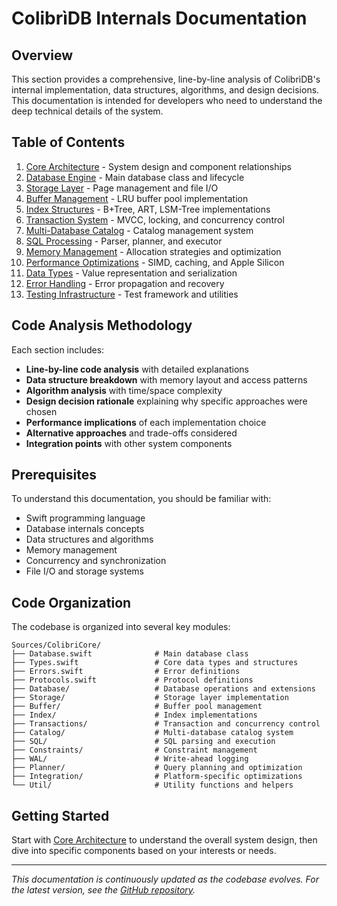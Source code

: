 # ColibrìDB Internals Documentation

## Overview

This section provides a comprehensive, line-by-line analysis of ColibrìDB's internal implementation, data structures, algorithms, and design decisions. This documentation is intended for developers who need to understand the deep technical details of the system.

## Table of Contents

1. [Core Architecture](01-core-architecture.md) - System design and component relationships
2. [Database Engine](02-database-engine.md) - Main database class and lifecycle
3. [Storage Layer](03-storage-layer.md) - Page management and file I/O
4. [Buffer Management](04-buffer-management.md) - LRU buffer pool implementation
5. [Index Structures](05-index-structures.md) - B+Tree, ART, LSM-Tree implementations
6. [Transaction System](06-transaction-system.md) - MVCC, locking, and concurrency control
7. [Multi-Database Catalog](07-multi-database-catalog.md) - Catalog management system
8. [SQL Processing](08-sql-processing.md) - Parser, planner, and executor
9. [Memory Management](09-memory-management.md) - Allocation strategies and optimization
10. [Performance Optimizations](10-performance-optimizations.md) - SIMD, caching, and Apple Silicon
11. [Data Types](11-data-types.md) - Value representation and serialization
12. [Error Handling](12-error-handling.md) - Error propagation and recovery
13. [Testing Infrastructure](13-testing-infrastructure.md) - Test framework and utilities

## Code Analysis Methodology

Each section includes:

- **Line-by-line code analysis** with detailed explanations
- **Data structure breakdown** with memory layout and access patterns
- **Algorithm analysis** with time/space complexity
- **Design decision rationale** explaining why specific approaches were chosen
- **Performance implications** of each implementation choice
- **Alternative approaches** and trade-offs considered
- **Integration points** with other system components

## Prerequisites

To understand this documentation, you should be familiar with:

- Swift programming language
- Database internals concepts
- Data structures and algorithms
- Memory management
- Concurrency and synchronization
- File I/O and storage systems

## Code Organization

The codebase is organized into several key modules:

```
Sources/ColibriCore/
├── Database.swift              # Main database class
├── Types.swift                 # Core data types and structures
├── Errors.swift                # Error definitions
├── Protocols.swift             # Protocol definitions
├── Database/                   # Database operations and extensions
├── Storage/                    # Storage layer implementation
├── Buffer/                     # Buffer pool management
├── Index/                      # Index implementations
├── Transactions/               # Transaction and concurrency control
├── Catalog/                    # Multi-database catalog system
├── SQL/                        # SQL parsing and execution
├── Constraints/                # Constraint management
├── WAL/                        # Write-ahead logging
├── Planner/                    # Query planning and optimization
├── Integration/                # Platform-specific optimizations
└── Util/                       # Utility functions and helpers
```

## Getting Started

Start with [Core Architecture](01-core-architecture.md) to understand the overall system design, then dive into specific components based on your interests or needs.

---

*This documentation is continuously updated as the codebase evolves. For the latest version, see the [GitHub repository](https://github.com/your-org/colibridb).*
